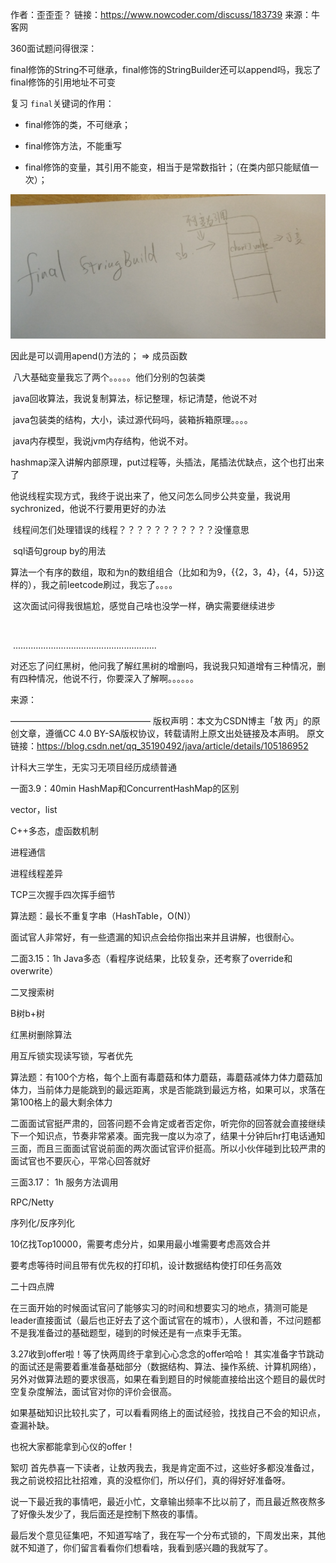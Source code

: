 作者：歪歪歪？
链接：https://www.nowcoder.com/discuss/183739
来源：牛客网



360面试题问得很深：

final修饰的String不可继承，final修饰的StringBuilder还可以append吗，我忘了final修饰的引用地址不可变

复习 `final`关键词的作用： 

- final修饰的类，不可继承；

- final修饰方法，不能重写
- final修饰的变量，其引用不能变，相当于是常数指针；（在类内部只能赋值一次）；

![img](Java面试问题记录.assets/S0CK$B8O3[I2ST%NCAJF3J.png)

因此是可以调用apend()方法的；  =>    成员函数







​	八大基础变量我忘了两个。。。。。他们分别的包装类

​	java回收算法，我说复制算法，标记整理，标记清楚，他说不对

​	java包装类的结构，大小，读过源代码吗，装箱拆箱原理。。。。

​	java内存模型，我说jvm内存结构，他说不对。

​	hashmap深入讲解内部原理，put过程等，头插法，尾插法优缺点，这个也打出来了

​	他说线程实现方式，我终于说出来了，他又问怎么同步公共变量，我说用sychronized，他说不行要用更好的办法

​	线程间怎们处理错误的线程？？？？？？？？？？？没懂意思

​	sql语句group by的用法

​	算法一个有序的数组，取和为n的数组组合（比如和为9，{{2，3，4}，{4，5}}这样的），我之前leetcode刷过，我忘了。。。。

​	这次面试问得我很尴尬，感觉自己啥也没学一样，确实需要继续进步

​	

​	.........................................................

​	对还忘了问红黑树，他问我了解红黑树的增删吗，我说我只知道增有三种情况，删有四种情况，他说不行，你要深入了解啊。。。。。。



来源：

————————————————
版权声明：本文为CSDN博主「敖 丙」的原创文章，遵循CC 4.0 BY-SA版权协议，转载请附上原文出处链接及本声明。
原文链接：https://blog.csdn.net/qq_35190492/java/article/details/105186952

计科大三学生，无实习无项目经历成绩普通

一面3.9：40min
HashMap和ConcurrentHashMap的区别

vector，list

C++多态，虚函数机制

进程通信

进程线程差异

TCP三次握手四次挥手细节

算法题：最长不重复字串（HashTable，O(N)）

面试官人非常好，有一些遗漏的知识点会给你指出来并且讲解，也很耐心。

二面3.15：1h
Java多态（看程序说结果，比较复杂，还考察了override和overwrite）

二叉搜索树

B树b+树

红黑树删除算法

用互斥锁实现读写锁，写者优先

算法题：有100个方格，每个上面有毒蘑菇和体力蘑菇，毒蘑菇减体力体力蘑菇加体力，当前体力是能跳到的最远距离，求是否能跳到最远方格，如果可以，求落在第100格上的最大剩余体力

二面面试官挺严肃的，回答问题不会肯定或者否定你，听完你的回答就会直接继续下一个知识点，节奏非常紧凑。面完我一度以为凉了，结果十分钟后hr打电话通知三面，而且三面面试官说前面的两次面试官评价挺高。所以小伙伴碰到比较严肃的面试官也不要灰心，平常心回答就好

三面3.17： 1h
服务方法调用

RPC/Netty

序列化/反序列化

10亿找Top10000，需要考虑分片，如果用最小堆需要考虑高效合并

要考虑等待时间且带有优先权的打印机，设计数据结构使打印任务高效

二十四点牌

在三面开始的时候面试官问了能够实习的时间和想要实习的地点，猜测可能是leader直接面试（最后也正好去了这个面试官在的城市），人很和善，不过问题都不是我准备过的基础题型，碰到的时候还是有一点束手无策。

3.27收到offer啦！等了快两周终于拿到心心念念的offer哈哈！
其实准备字节跳动的面试还是需要着重准备基础部分（数据结构、算法、操作系统、计算机网络），另外对做算法题的要求很高，如果在看到题目的时候能直接给出这个题目的最优时空复杂度解法，面试官对你的评价会很高。

如果基础知识比较扎实了，可以看看网络上的面试经验，找找自己不会的知识点，查漏补缺。

也祝大家都能拿到心仪的offer！

絮叨
首先恭喜一下读者，让敖丙我去，我是肯定面不过，这些好多都没准备过，我之前说校招比社招难，真的没框你们，所以仔们，真的得好好准备呀。

说一下最近我的事情吧，最近小忙，文章输出频率不比以前了，而且最近熬夜熬多了好像头发少了，我后面还是控制下熬夜的事情。

最后发个意见征集吧，不知道写啥了，我在写一个分布式锁的，下周发出来，其他就不知道了，你们留言看看你们想看啥，我看到感兴趣的我就写了。
